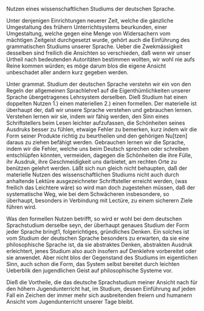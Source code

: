 
 Nutzen
 eines wissenschaftlichen Studiums der deutschen Sprache.

Unter denjenigen Einrichtungen neuerer Zeit, welche die gänzliche Umgestaltung des frühern Unterrichtsystems beurkunden, einer Umgestaltung, welche gegen eine Menge von Widersachern vom mächtigen Zeitgeist durchgesetzt wurde, gehört auch die Einführung des grammatischen Studiums unserer Sprache. Ueber die Zwekmässigkeit desselben sind freilich die Ansichten so verschieden, daß wenn wir unser Urtheil nach bedeutenden Autoritäten bestimmen wollten, wir wohl nie aufs Reine kommen würden; es möge darum blos die eigene Ansicht unbeschadet aller andern kurz gegeben werden.

Unter grammat. Studium der deutschen Sprache verstehn wir ein von den Regeln der allgemeinen Sprachlehre1 auf die Eigenthümlichkeiten unserer Sprache übergetragenes Lehrsystem derselben. Dieß Studium hat einen doppelten Nutzen
1.) einen materiellen
2.) einen formellen.
Der materielle ist überhaupt der, daß wir unsere Sprache verstehen und gebrauchen lernen. Verstehen lernen wir sie, indem wir fähig werden, den Sinn eines Schriftstellers beim Lesen leichter aufzufassen, die Schönheiten seines Ausdruks besser zu fühlen, etwaige Fehler zu bemerken, kurz indem wir die Form seiner Produkte richtig zu beurtheilen und den gehörigen Nu[tzen] daraus zu ziehen befähigt werden. Gebrauchen lernen wir die Sprache, indem wir die Fehler, welche uns beim Deutsch sprechen oder schreiben entschlüpfen könnten, vermeiden, dagegen die Schönheiten die ihre Fülle, ihr Ausdruk, ihre Geschmeidigkeit uns darbietet, am rechten Orte zu benützen gelehrt werden. Läßt sich nun gleich nicht behaupten, daß der materielle Nutzen des wissenschaftlichen Studiums nicht auch durch anhaltende Lektüre ausgezeichneter Schriftsteller erreicht werden, (was freilich das Leichtere wäre) so wird man doch zugestehen müssen, daß der systematische Weg, wie bei dem Schwächeren insbesondere, so überhaupt, besonders in Verbindung mit Lectüre, zu einem sicherern Ziele führen wird.

Was den formellen Nutzen betrifft, so wird er wohl bei dem deutschen Sprachstudium derselbe seyn, der überhaupt genaues Studium der Form jeder Sprache bringt1, folgerichtiges, gründliches Denken. Ein solches ist vom Studium der deutschen Sprache besonders zu erwarten, da sie eine philosophische Sprache ist, da sie abstraktes Denken, abstrakten Ausdruk erleichtert, jenes Studium also auch insofern auf Denklehre vorbereitet oder sie anwendet. Aber nicht blos der Gegenstand des Studiums im eigentlichen Sinn, auch schon die Form, das System selbst bereitet durch leichten Ueberblik den jugendlichen Geist auf philosophische Systeme vor.

Dieß die Vortheile, die das deutsche Sprachstudium meiner Ansicht nach für den höhern Jugendunterricht hat, im Studium, dessen Einführung auf jeden Fall ein Zeichen der immer mehr sich ausbreitenden freiern und humanern Ansicht vom Jugendunterricht unserer Tage bleibt.
